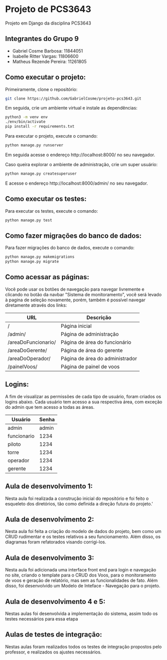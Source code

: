 # Projeto de PCS3643

Projeto em Django da disciplina PCS3643

## Integrantes do Grupo 9

- Gabriel Cosme Barbosa: 11844051
- Isabelle Ritter Vargas: 11806600
- Matheus Rezende Pereira: 11261805

## Como executar o projeto:

Primeiramente, clone o repositório:

```bash
git clone https://github.com/GabrielCosme/projeto-pcs3643.git
```

Em seguida, crie um ambiente virtual e instale as dependências:

```bash 
python3 -m venv env
./env/bin/activate
pip install -r requirements.txt
```

Para executar o projeto, execute o comando:

```bash
python manage.py runserver
```

Em seguida acesse o endereço http://localhost:8000/ no seu navegador.

Caso queira explorar o ambiente de administração, crie um super usuário:

```bash
python manage.py createsuperuser
```

E acesse o endereço http://localhost:8000/admin/ no seu navegador.

## Como executar os testes:

Para executar os testes, execute o comando:

```bash
python manage.py test
```

## Como fazer migrações do banco de dados:

Para fazer migrações do banco de dados, execute o comando:

```bash
python manage.py makemigrations
python manage.py migrate
```

## Como acessar as páginas:

Você pode usar os botões de navegação para navegar livremente e clicando no botão da navbar "Sistema de monitoramento", você será levado à pagina de seleção novamente, porém, também é possível navegar diretamente através dos links:

| URL | Descrição |
| --- | --- |
| / | Página inicial |
| /admin/ | Página de administração |
| /areaDoFuncionario/ | Página de área do funcionário |
| /areaDoGerente/ | Página de área do gerente |
| /areaDoOperador/ | Página de área do administrador |
| /painelVoos/ | Página de painel de voos |

## Logins:

A fim de visualizar as permissões de cada tipo de usuário, foram criados os logins abaixo. Cada usuário tem acesso a sua respectiva área, com exceção do admin que tem acesso a todas as áreas.

| Usuário | Senha |
| --- | --- |
| admin | admin |
| funcionario | 1234 |
| piloto | 1234 |
| torre | 1234 |
| operador | 1234 |
| gerente | 1234 |

## Aula de desenvolvimento 1:

Nesta aula foi realizada a construção inicial do repositório e foi feito o esqueleto dos diretórios, tão como definida a direção futura do projeto.'

## Aula de desenvolvimento 2:

Nesta aula foi feita a criação do modelo de dados do projeto, bem como um CRUD rudimentar e os testes relativos a seu funcionamento. Além disso, os diagramas foram refatorados visando corrigi-los.

## Aula de desenvolvimento 3:

Nesta aula foi adicionada uma interface front end para login e navegação no site, criando o template para o CRUD dos Voos, para o monitoramento de voos e geração de relatório, mas sem as funcionalidades de fato. Além disso, foi desenvolvido um Modelo de Inteface - Navegação para o projeto.

## Aula de desenvolvimento 4 e 5:

Nestas aulas foi desenvolvida a implementação do sistema, assim todo os testes necessários para essa etapa

## Aulas de testes de integração:

Nestas aulas foram realizados todos os testes de integração propostos pelo professor, e realizados os ajustes necessários.
